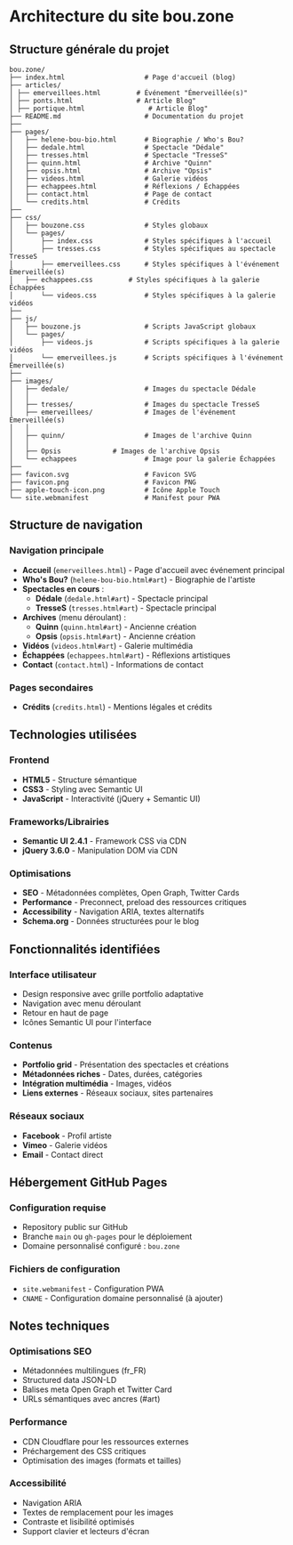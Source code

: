 # Architecture du site bou.zone

## Structure générale du projet

```
bou.zone/
├── index.html                    # Page d'accueil (blog)
├── articles/
│ ├── emerveillees.html         # Événement "Émerveillée(s)"
│ ├── ponts.html                # Article Blog"
│ ├── portique.html                # Article Blog"
├── README.md                     # Documentation du projet
├── 
├── pages/
│   ├── helene-bou-bio.html       # Biographie / Who's Bou?
│   ├── dedale.html               # Spectacle "Dédale"
│   ├── tresses.html              # Spectacle "TresseS"
│   ├── quinn.html                # Archive "Quinn"
│   ├── opsis.html                # Archive "Opsis"
│   ├── videos.html               # Galerie vidéos
│   ├── echappees.html            # Réflexions / Échappées
│   ├── contact.html              # Page de contact
│   └── credits.html              # Crédits
├── 
├── css/
│   ├── bouzone.css               # Styles globaux
│   └── pages/
│       ├── index.css             # Styles spécifiques à l'accueil
│       ├── tresses.css           # Styles spécifiques au spectacle TresseS
│       ├── emerveillees.css      # Styles spécifiques à l'événement Émerveillée(s)
│	├── echappees.css         # Styles spécifiques à la galerie Échappées
│       └── videos.css            # Styles spécifiques à la galerie vidéos
├── 
├── js/
│   ├── bouzone.js                # Scripts JavaScript globaux
│   └── pages/
│       ├── videos.js             # Scripts spécifiques à la galerie vidéos
│       └── emerveillees.js       # Scripts spécifiques à l'événement Émerveillée(s)
├── 
├── images/
│   ├── dedale/                   # Images du spectacle Dédale
│   │ 
│   ├── tresses/                  # Images du spectacle TresseS
│   ├── emerveillees/             # Images de l'événement Émerveillée(s)
│   │
│   ├── quinn/                    # Images de l'archive Quinn
│   │
│   ├── Opsis			  # Images de l'archive Opsis
│   └── echappees                 # Image pour la galerie Échappées
├── 
├── favicon.svg                   # Favicon SVG
├── favicon.png                   # Favicon PNG
├── apple-touch-icon.png          # Icône Apple Touch
└── site.webmanifest              # Manifest pour PWA
```

## Structure de navigation

### Navigation principale
- **Accueil** (`emerveillees.html`) - Page d'accueil avec événement principal
- **Who's Bou?** (`helene-bou-bio.html#art`) - Biographie de l'artiste
- **Spectacles en cours** :
  - **Dédale** (`dedale.html#art`) - Spectacle principal
  - **TresseS** (`tresses.html#art`) - Spectacle principal
- **Archives** (menu déroulant) :
  - **Quinn** (`quinn.html#art`) - Ancienne création
  - **Opsis** (`opsis.html#art`) - Ancienne création
- **Vidéos** (`videos.html#art`) - Galerie multimédia
- **Échappées** (`echappees.html#art`) - Réflexions artistiques
- **Contact** (`contact.html`) - Informations de contact

### Pages secondaires
- **Crédits** (`credits.html`) - Mentions légales et crédits

## Technologies utilisées

### Frontend
- **HTML5** - Structure sémantique
- **CSS3** - Styling avec Semantic UI
- **JavaScript** - Interactivité (jQuery + Semantic UI)

### Frameworks/Librairies
- **Semantic UI 2.4.1** - Framework CSS via CDN
- **jQuery 3.6.0** - Manipulation DOM via CDN

### Optimisations
- **SEO** - Métadonnées complètes, Open Graph, Twitter Cards
- **Performance** - Preconnect, preload des ressources critiques
- **Accessibility** - Navigation ARIA, textes alternatifs
- **Schema.org** - Données structurées pour le blog

## Fonctionnalités identifiées

### Interface utilisateur
- Design responsive avec grille portfolio adaptative
- Navigation avec menu déroulant
- Retour en haut de page
- Icônes Semantic UI pour l'interface

### Contenus
- **Portfolio grid** - Présentation des spectacles et créations
- **Métadonnées riches** - Dates, durées, catégories
- **Intégration multimédia** - Images, vidéos
- **Liens externes** - Réseaux sociaux, sites partenaires

### Réseaux sociaux
- **Facebook** - Profil artiste
- **Vimeo** - Galerie vidéos
- **Email** - Contact direct

## Hébergement GitHub Pages

### Configuration requise
- Repository public sur GitHub
- Branche `main` ou `gh-pages` pour le déploiement
- Domaine personnalisé configuré : `bou.zone`

### Fichiers de configuration
- `site.webmanifest` - Configuration PWA
- `CNAME` - Configuration domaine personnalisé (à ajouter)

## Notes techniques

### Optimisations SEO
- Métadonnées multilingues (fr_FR)
- Structured data JSON-LD
- Balises meta Open Graph et Twitter Card
- URLs sémantiques avec ancres (#art)

### Performance
- CDN Cloudflare pour les ressources externes
- Préchargement des CSS critiques
- Optimisation des images (formats et tailles)

### Accessibilité
- Navigation ARIA
- Textes de remplacement pour les images
- Contraste et lisibilité optimisés
- Support clavier et lecteurs d'écran

